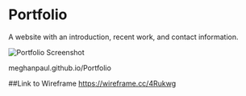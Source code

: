 # Portfolio
A website with an introduction, recent work, and contact information.

![Portfolio Screenshot](https://user-images.githubusercontent.com/26824874/148659002-6e186b4c-b39e-4e04-aa7c-fe5b433e0313.png)

meghanpaul.github.io/Portfolio

##Link to Wireframe
https://wireframe.cc/4Rukwg
